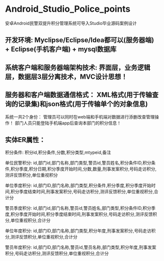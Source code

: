 # Android_Studio_Police_points
安卓Android民警双提升积分管理系统可导入Studio毕业源码案例设计
## 开发环境: Myclipse/Eclipse/Idea都可以(服务器端) + Eclipse(手机客户端) + mysql数据库
## 系统客户端和服务器端架构技术: 界面层，业务逻辑层，数据层3层分离技术，MVC设计思想！
## 服务器和客户端数据通信格式： XML格式(用于传输查询的记录集)和json格式(用于传输单个的对象信息) 

系统一共2个身份：
管理员可以同时在web端和手机端对数据进行添删改查管理操作！
部门人员只能登陆手机端app后查询本部门的积分信息！
## 实体ER属性：
积分条件: 积分id,积分条件,分数,积分类型,mtypeid,备注

单位民警积分: id,部门id,部门名称,部门类型,警员id,警员姓名,积分条件ID,积分条件,积分季度,积分日期,积分季度开始时间,分数,数量,刑事发案积分,号码走访积分,测评反馈积分,单位重视积分

单位季度积分: id,部门ID,部门名称,部门类型,积分条件,积分季度,积分季度开始时间,积分季度结束时间,刑事发案积分,号码走访积分,测评反馈积分,单位重视积分,合计分

警员季度积分: id,部门id,部门名称,警员id,警员姓名,部门类型,积分条件ID,积分季度,积分季度开始时间,积分季度结束时间,刑事发案积分,号码走访积分,测评反馈积分,单位重视积分,合计分

单位年度积分: id,部门ID,部门名称,部门类型,积分年度,刑事发案积分,号码走访积分,测评反馈积分,单位重视积分,合计分

警员年度积分: id,部门ID,部门名称,警员id,警员名称,部门类型,积分年度,刑事发案积分,号码走访积分,测评反馈积分,单位重视积分,合计分
